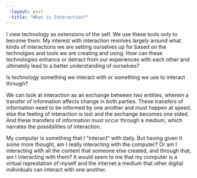 ```yaml
---
 -layout: post
 -title: "What is Interaction?"
---
```


I view technology as extensions of the self. We use these tools only to become them. My interest with interaction revolves largely around what kinds of interactions we are setting ourselves up for based on the technolgies and tools we are creating and using. How can these technologies enhance or detract from our experiences with each other and ultimately lead to a better understanding of ourselves?

Is technology something we interact with or something we use to interact through? 

We can look at interaction as an exchange between two entities, wherein a transfer of information affects change in both parties. These transfers of information need to be informed by one another and must happen at speed, else the feeling of interaction is lost and the exchange becomes one sided. And these transfers of information must occur through a medium, which narrates the possibilities of interaction.

My computer is something that I "interact" with daily. But having given it some more thought, am I really interacting with the computer? Or am I interacting with all the content that someone else created, and through that, am I interacting with them? It would seem to me that my computer is a virtual represtation of myself and the internet a medium that other digital individuals can interact with one another. 




